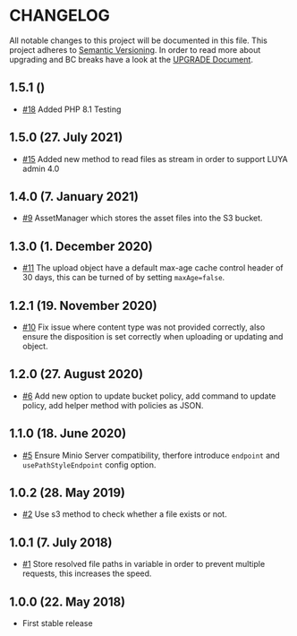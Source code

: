 # CHANGELOG

All notable changes to this project will be documented in this file. This project adheres to [Semantic Versioning](http://semver.org/).
In order to read more about upgrading and BC breaks have a look at the [UPGRADE Document](UPGRADE.md).

## 1.5.1 ()

+ [#18](https://github.com/luyadev/luya-aws/pull/18) Added PHP 8.1 Testing

## 1.5.0 (27. July 2021)

+ [#15](https://github.com/luyadev/luya-aws/pull/15) Added new method to read files as stream in order to support LUYA admin 4.0

## 1.4.0 (7. January 2021)

+ [#9](https://github.com/luyadev/luya-aws/pull/9) AssetManager which stores the asset files into the S3 bucket.

## 1.3.0 (1. December 2020)

+ [#11](https://github.com/luyadev/luya-aws/issues/11) The upload object have a default max-age cache control header of 30 days, this can be turned of by setting `maxAge=false`.

## 1.2.1 (19. November 2020)

+ [#10](https://github.com/luyadev/luya-aws/pull/10) Fix issue where content type was not provided correctly, also ensure the disposition is set correctly when uploading or updating and object.

## 1.2.0 (27. August 2020)

+ [#6](https://github.com/luyadev/luya-aws/pull/6) Add new option to update bucket policy, add command to update policy, add helper method with policies as JSON.

## 1.1.0 (18. June 2020)

+ [#5](https://github.com/luyadev/luya-aws/pull/5) Ensure Minio Server compatibility, therfore introduce `endpoint` and `usePathStyleEndpoint` config option.

## 1.0.2 (28. May 2019)

+ [#2](https://github.com/luyadev/luya-aws/issues/2) Use s3 method to check whether a file exists or not.

## 1.0.1 (7. July 2018)

+ [#1](https://github.com/luyadev/luya-aws/issues/1) Store resolved file paths in variable in order to prevent multiple requests, this increases the speed.

## 1.0.0 (22. May 2018)

+ First stable release
